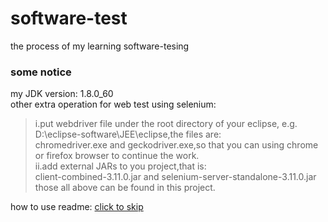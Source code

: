 # software-test
the process of my learning software-tesing

### some notice
my JDK version: 1.8.0_60</br>
other extra operation for web test using selenium:</br>
>  i.put webdriver file under the root directory of your eclipse, e.g. D:\eclipse-software\JEE\eclipse,the files are:</br>
    chromedriver.exe and geckodriver.exe,so that you can using chrome or firefox browser to continue the work.</br>
>  ii.add external JARs to you project,that is:</br>
    client-combined-3.11.0.jar and selenium-server-standalone-3.11.0.jar</br>
    those all above can be found in this project.</br> 
    
how to use readme: [click to skip](https://www.jianshu.com/p/b3484ad8d56c)
